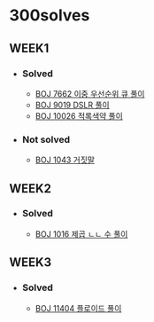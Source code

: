 # 300solves

## WEEK1

- ### Solved

  - [BOJ 7662 이중 우선순위 큐 풀이](https://github.com/ji3427/300solves/blob/master/week1/Week1_day1.md)
  - [BOJ 9019 DSLR 풀이](https://github.com/ji3427/300solves/blob/master/week1/Week1_day2.md)
  - [BOJ 10026 적록색약 풀이](https://github.com/ji3427/300solves/blob/master/week1/Week1_day3.md)

- ### Not solved

  - [BOJ 1043 거짓말](https://www.acmicpc.net/problem/1043)

## WEEK2

- ### Solved

  - [BOJ 1016 제곱 ㄴㄴ 수 풀이](https://github.com/ji3427/300solves/blob/master/week2/Week2_day1.md)

## WEEK3

- ### Solved

  - [BOJ 11404 플로이드 풀이](https://github.com/ji3427/300solves/blob/master/week3/Week3_day1.md)
